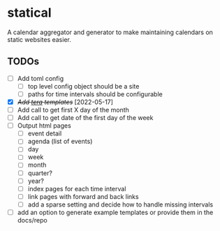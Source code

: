 # statical

A calendar aggregator and generator to make maintaining calendars on static websites easier.

## TODOs

- [ ] Add toml config
  - [ ] top level config object should be a site
  - [ ] paths for time intervals should be configurable
- [X] ~~*Add [tera](https://lib.rs/crates/tera) templates*~~ [2022-05-17]
- [ ] Add call to get first X day of the month
- [ ] Add call to get date of the first day of the week
- [ ] Output html pages
  - [ ] event detail
  - [ ] agenda (list of events)
  - [ ] day
  - [ ] week
  - [ ] month
  - [ ] quarter?
  - [ ] year?
  - [ ] index pages for each time interval
  - [ ] link pages with forward and back links
  - [ ] add a sparse setting and decide how to handle missing intervals
- [ ] add an option to generate example templates or provide them in the docs/repo
